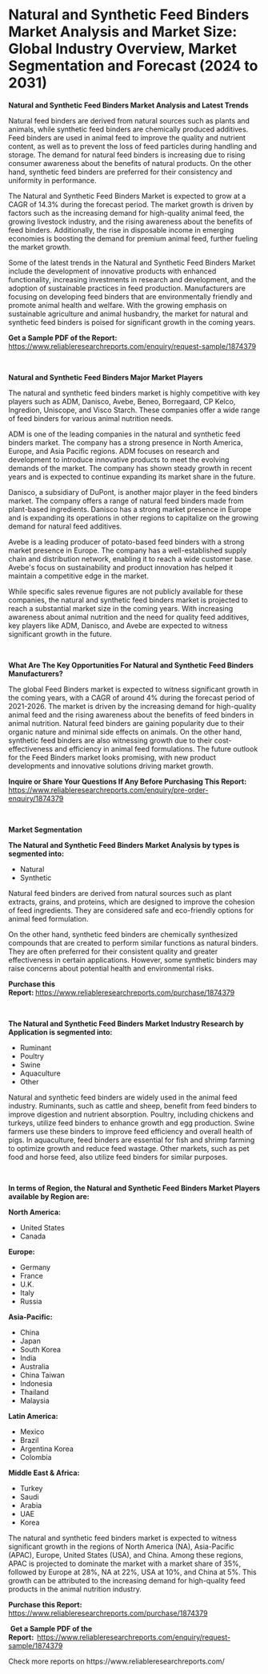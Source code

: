 <p><h1>Natural and Synthetic Feed Binders Market Analysis and Market Size: Global Industry Overview, Market Segmentation and Forecast (2024 to 2031)</h1></p><p><strong>Natural and Synthetic Feed Binders Market Analysis and Latest Trends</strong></p>
<p><p>Natural feed binders are derived from natural sources such as plants and animals, while synthetic feed binders are chemically produced additives. Feed binders are used in animal feed to improve the quality and nutrient content, as well as to prevent the loss of feed particles during handling and storage. The demand for natural feed binders is increasing due to rising consumer awareness about the benefits of natural products. On the other hand, synthetic feed binders are preferred for their consistency and uniformity in performance.</p><p>The Natural and Synthetic Feed Binders Market is expected to grow at a CAGR of 14.3% during the forecast period. The market growth is driven by factors such as the increasing demand for high-quality animal feed, the growing livestock industry, and the rising awareness about the benefits of feed binders. Additionally, the rise in disposable income in emerging economies is boosting the demand for premium animal feed, further fueling the market growth.</p><p>Some of the latest trends in the Natural and Synthetic Feed Binders Market include the development of innovative products with enhanced functionality, increasing investments in research and development, and the adoption of sustainable practices in feed production. Manufacturers are focusing on developing feed binders that are environmentally friendly and promote animal health and welfare. With the growing emphasis on sustainable agriculture and animal husbandry, the market for natural and synthetic feed binders is poised for significant growth in the coming years.</p></p>
<p><strong>Get a Sample PDF of the Report:&nbsp;</strong> <a href="https://www.reliableresearchreports.com/enquiry/request-sample/1874379">https://www.reliableresearchreports.com/enquiry/request-sample/1874379</a></p>
<p>&nbsp;</p>
<p><strong>Natural and Synthetic Feed Binders Major Market Players</strong></p>
<p><p>The natural and synthetic feed binders market is highly competitive with key players such as ADM, Danisco, Avebe, Beneo, Borregaard, CP Kelco, Ingredion, Uniscope, and Visco Starch. These companies offer a wide range of feed binders for various animal nutrition needs.</p><p>ADM is one of the leading companies in the natural and synthetic feed binders market. The company has a strong presence in North America, Europe, and Asia Pacific regions. ADM focuses on research and development to introduce innovative products to meet the evolving demands of the market. The company has shown steady growth in recent years and is expected to continue expanding its market share in the future.</p><p>Danisco, a subsidiary of DuPont, is another major player in the feed binders market. The company offers a range of natural feed binders made from plant-based ingredients. Danisco has a strong market presence in Europe and is expanding its operations in other regions to capitalize on the growing demand for natural feed additives.</p><p>Avebe is a leading producer of potato-based feed binders with a strong market presence in Europe. The company has a well-established supply chain and distribution network, enabling it to reach a wide customer base. Avebe's focus on sustainability and product innovation has helped it maintain a competitive edge in the market.</p><p>While specific sales revenue figures are not publicly available for these companies, the natural and synthetic feed binders market is projected to reach a substantial market size in the coming years. With increasing awareness about animal nutrition and the need for quality feed additives, key players like ADM, Danisco, and Avebe are expected to witness significant growth in the future.</p></p>
<p>&nbsp;</p>
<p><strong>What Are The Key Opportunities For Natural and Synthetic Feed Binders Manufacturers?</strong></p>
<p><p>The global Feed Binders market is expected to witness significant growth in the coming years, with a CAGR of around 4% during the forecast period of 2021-2026. The market is driven by the increasing demand for high-quality animal feed and the rising awareness about the benefits of feed binders in animal nutrition. Natural feed binders are gaining popularity due to their organic nature and minimal side effects on animals. On the other hand, synthetic feed binders are also witnessing growth due to their cost-effectiveness and efficiency in animal feed formulations. The future outlook for the Feed Binders market looks promising, with new product developments and innovative solutions driving market growth.</p></p>
<p><strong>Inquire or Share Your Questions If Any Before Purchasing This Report:</strong> <a href="https://www.reliableresearchreports.com/enquiry/pre-order-enquiry/1874379">https://www.reliableresearchreports.com/enquiry/pre-order-enquiry/1874379</a></p>
<p>&nbsp;</p>
<p><strong>Market Segmentation</strong></p>
<p><strong>The Natural and Synthetic Feed Binders Market Analysis by types is segmented into:</strong></p>
<p><ul><li>Natural</li><li>Synthetic</li></ul></p>
<p><p>Natural feed binders are derived from natural sources such as plant extracts, grains, and proteins, which are designed to improve the cohesion of feed ingredients. They are considered safe and eco-friendly options for animal feed formulation. </p><p>On the other hand, synthetic feed binders are chemically synthesized compounds that are created to perform similar functions as natural binders. They are often preferred for their consistent quality and greater effectiveness in certain applications. However, some synthetic binders may raise concerns about potential health and environmental risks.</p></p>
<p><strong>Purchase this Report:&nbsp;</strong><a href="https://www.reliableresearchreports.com/purchase/1874379">https://www.reliableresearchreports.com/purchase/1874379</a></p>
<p>&nbsp;</p>
<p><strong>The Natural and Synthetic Feed Binders Market Industry Research by Application is segmented into:</strong></p>
<p><ul><li>Ruminant</li><li>Poultry</li><li>Swine</li><li>Aquaculture</li><li>Other</li></ul></p>
<p><p>Natural and synthetic feed binders are widely used in the animal feed industry. Ruminants, such as cattle and sheep, benefit from feed binders to improve digestion and nutrient absorption. Poultry, including chickens and turkeys, utilize feed binders to enhance growth and egg production. Swine farmers use these binders to improve feed efficiency and overall health of pigs. In aquaculture, feed binders are essential for fish and shrimp farming to optimize growth and reduce feed wastage. Other markets, such as pet food and horse feed, also utilize feed binders for similar purposes.</p></p>
<p>&nbsp;</p>
<p><strong>In terms of Region, the Natural and Synthetic Feed Binders Market Players available by Region are:</strong></p>
<p>
    <p> <strong> North America: </strong>
        <ul>
            <li>United States</li>
            <li>Canada</li>
        </ul>
        </p> 
    <p> <strong> Europe: </strong>
        <ul>
            <li>Germany</li>
            <li>France</li>
            <li>U.K.</li>
            <li>Italy</li>
            <li>Russia</li>
        </ul>
        </p> 
    <p> <strong> Asia-Pacific: </strong>
        <ul>
            <li>China</li>
            <li>Japan</li>
            <li>South Korea</li>
            <li>India</li>
            <li>Australia</li>
            <li>China Taiwan</li>
            <li>Indonesia</li>
            <li>Thailand</li>
            <li>Malaysia</li>
        </ul>
        </p> 
    <p> <strong> Latin America: </strong>
        <ul>
            <li>Mexico</li>
            <li>Brazil</li>
            <li>Argentina Korea</li>
            <li>Colombia</li>
        </ul>
        </p> 
    <p> <strong> Middle East & Africa: </strong>
        <ul>
            <li>Turkey</li>
            <li>Saudi</li>
            <li>Arabia</li>
            <li>UAE</li>
            <li>Korea</li>
        </ul>
    </p>
    </p>
<p><p>The natural and synthetic feed binders market is expected to witness significant growth in the regions of North America (NA), Asia-Pacific (APAC), Europe, United States (USA), and China. Among these regions, APAC is projected to dominate the market with a market share of 35%, followed by Europe at 28%, NA at 22%, USA at 10%, and China at 5%. This growth can be attributed to the increasing demand for high-quality feed products in the animal nutrition industry.</p></p>
<p><strong>Purchase this Report: </strong><a href="https://www.reliableresearchreports.com/purchase/1874379">https://www.reliableresearchreports.com/purchase/1874379</a></p>
<p>&nbsp;<strong>Get a Sample PDF of the Report:&nbsp;&nbsp;</strong><a href="https://www.reliableresearchreports.com/enquiry/request-sample/1874379">https://www.reliableresearchreports.com/enquiry/request-sample/1874379</a></p>
<p><strong></strong></p>
<p>Check more reports on https://www.reliableresearchreports.com/</p>